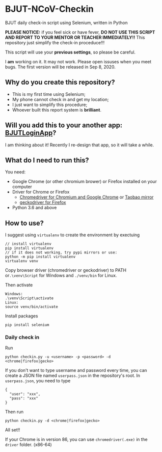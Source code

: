# BJUT-NCoV-Checkin
BJUT daily check-in script using Selenium, written in Python

**PLEASE NOTICE:** if you feel sick or have fever, **DO NOT USE THIS SCRIPT AND REPORT TO YOUR MENTOR OR TEACHER IMMEDIATELY!!** This repository just simplify the check-in proceduce!!!

This script will use your **previous settings**, so please be careful.

I **am** working on it. It may not work. Please open issuses when you meet bugs. The first version will be released in Sep 8, 2020.

## Why do you create this repository?
- This is my first time using Selenium;
- My phone cannot check in and get my location;
- I just want to simplify this procedure;
- Whoever built this report system is **brilliant**.

## Will you add this to your another app: [BJUTLoginApp](https://github.com/z7workbench/BJUTLoginApp)?
I am thinking about it! Recently I re-design that app, so it will take a while. 

## What do I need to run this?
You need:
- Google Chrome (or other chromium brower) or Firefox installed on your computer
- Driver for Chrome or Firefox
  - [Chromedriver for Chromium and Google Chrome](https://chromedriver.chromium.org/downloads) or [Taobao mirror](http://npm.taobao.org/mirrors/chromedriver)
  - [geckodriver for Firefox](https://github.com/mozilla/geckodriver/releases)
- Python 3.6 and above

## How to use?
I suggest using ``virtualenv`` to create the environment by exectuing
```
// install virtualenv
pip install virtualenv
// if it does not working, try pypi mirrors or use:
python -m pip install virtualenv
virtualenv venv
```
Copy browser driver (chromedriver or geckodriver) to PATH or``.\venv\Script`` for Windows and ``./venv/bin`` for Linux.

Then activate
```
Windows:
.\venv\Script\activate
Linux:
source venv/bin/activate
```
Install packages
```
pip install selenium
```
### Daily check in
Run
```
python checkin.py -u <username> -p <password> -d <chrome|firefox|gecko>
```
If you don't want to type username and password every time, you can create a JSON file named ``userpass.json`` in the repository's root. In ``userpass.json``, you need to type
```
{
  "user": "xxx",
  "pass": "xxx"
}
```
Then run
```
python checkin.py -d <chrome|firefox|gecko>
```
All set!!

If your Chrome is in version 86, you can use ``chromedriver(.exe)`` in the ``driver`` folder. (x86-64)
